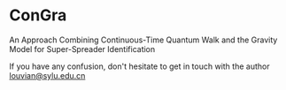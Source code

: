 # ConGra
An Approach Combining Continuous-Time Quantum Walk and the Gravity Model for Super-Spreader Identification


If you have any confusion, don't hesitate to get in touch with the author
louvian@sylu.edu.cn
